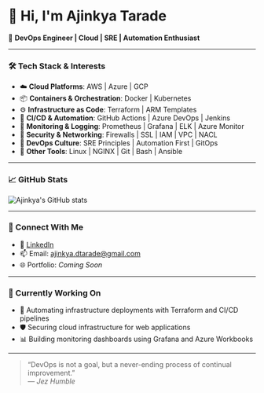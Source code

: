 # 👋 Hi, I'm Ajinkya Tarade

🚀 **DevOps Engineer | Cloud | SRE | Automation Enthusiast**

---

### 🛠️ Tech Stack & Interests

- ☁️ **Cloud Platforms**: AWS | Azure | GCP  
- 📦 **Containers & Orchestration**: Docker | Kubernetes  
- ⚙️ **Infrastructure as Code**: Terraform | ARM Templates  
- 🔁 **CI/CD & Automation**: GitHub Actions | Azure DevOps | Jenkins  
- 📡 **Monitoring & Logging**: Prometheus | Grafana | ELK | Azure Monitor  
- 🔐 **Security & Networking**: Firewalls | SSL | IAM | VPC | NACL  
- 🧪 **DevOps Culture**: SRE Principles | Automation First | GitOps  
- 🧰 **Other Tools**: Linux | NGINX | Git | Bash | Ansible

---

### 📈 GitHub Stats

![Ajinkya's GitHub stats](https://github-readme-stats.vercel.app/api?username=11Ajinkya&show_icons=true&theme=github_dark)

---

### 🔗 Connect With Me

- 💼 [LinkedIn](https://www.linkedin.com/in/11Ajinkya/)
- 📫 Email: ajinkya.dtarade@gmail.com
- 🌐 Portfolio: _Coming Soon_

---

### 📌 Currently Working On

- 🔧 Automating infrastructure deployments with Terraform and CI/CD pipelines  
- 🛡️ Securing cloud infrastructure for web applications  
- 📊 Building monitoring dashboards using Grafana and Azure Workbooks

---

> “DevOps is not a goal, but a never-ending process of continual improvement.”  
> — *Jez Humble*

